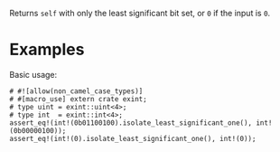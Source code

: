Returns `self` with only the least significant bit set, or `0` if the input is `0`.

# Examples

Basic usage:

```
# #![allow(non_camel_case_types)]
# #[macro_use] extern crate exint;
# type uint = exint::uint<4>;
# type int  = exint::int<4>;
assert_eq!(int!(0b01100100).isolate_least_significant_one(), int!(0b00000100));
assert_eq!(int!(0).isolate_least_significant_one(), int!(0));
```
